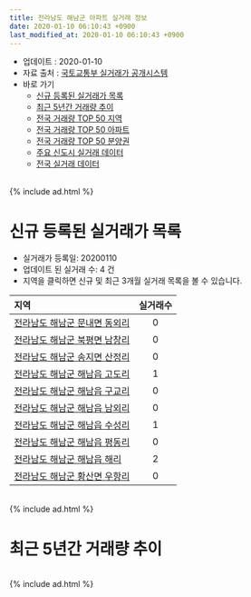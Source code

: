 ```yaml
---
title: 전라남도 해남군 아파트 실거래 정보
date: 2020-01-10 06:10:43 +0900
last_modified_at: 2020-01-10 06:10:43 +0900
---
```


* 업데이트 : 2020-01-10
* 자료 출처 : [국토교통부 실거래가 공개시스템](http://rt.molit.go.kr)
* 바로 가기
    * [신규 등록된 실거래가 목록](#신규-등록된-실거래가-목록)
    * [최근 5년간 거래량 추이](#최근-5년간-거래량-추이)
    * [전국 거래량 TOP 50 지역](https://inasie.github.io/apt-trade-info/최근-3개월-전국에서-가장-거래가-많이-발생한-지역)
    * [전국 거래량 TOP 50 아파트](https://inasie.github.io/apt-trade-info/최근-3개월-전국에서-가장-거래가-많이-발생한-아파트)
    * [전국 거래량 TOP 50 분양권](https://inasie.github.io/apt-trade-info/최근-3개월-전국에서-가장-거래가-많이-발생한-분양권)
    * [주요 신도시 실거래 데이터](https://inasie.github.io/apt-trade-info/주요-신도시)
    * [전국 실거래 데이터](https://inasie.github.io/apt-trade-info/전국)

<br>
{% include ad.html %}
<br>

# 신규 등록된 실거래가 목록
* 실거래가 등록일: 20200110
* 업데이트 된 실거래 수: 4 건
* 지역을 클릭하면 신규 및 최근 3개월 실거래 목록을 볼 수 있습니다.


|지역|실거래수|
|:---|:---:|
|[전라남도 해남군 문내면 동외리](https://inasie.github.io/apt-trade-info/전라남도-해남군-문내면-동외리)|0|
|[전라남도 해남군 북평면 남창리](https://inasie.github.io/apt-trade-info/전라남도-해남군-북평면-남창리)|0|
|[전라남도 해남군 송지면 산정리](https://inasie.github.io/apt-trade-info/전라남도-해남군-송지면-산정리)|0|
|[전라남도 해남군 해남읍 고도리](https://inasie.github.io/apt-trade-info/전라남도-해남군-해남읍-고도리)|1|
|[전라남도 해남군 해남읍 구교리](https://inasie.github.io/apt-trade-info/전라남도-해남군-해남읍-구교리)|0|
|[전라남도 해남군 해남읍 남외리](https://inasie.github.io/apt-trade-info/전라남도-해남군-해남읍-남외리)|0|
|[전라남도 해남군 해남읍 수성리](https://inasie.github.io/apt-trade-info/전라남도-해남군-해남읍-수성리)|1|
|[전라남도 해남군 해남읍 평동리](https://inasie.github.io/apt-trade-info/전라남도-해남군-해남읍-평동리)|0|
|[전라남도 해남군 해남읍 해리](https://inasie.github.io/apt-trade-info/전라남도-해남군-해남읍-해리)|2|
|[전라남도 해남군 황산면 우항리](https://inasie.github.io/apt-trade-info/전라남도-해남군-황산면-우항리)|0|


<br>
{% include ad.html %}
<br>

# 최근 5년간 거래량 추이


<div style="width:100%;">
    <canvas id="deal_progress" height="200"></canvas>
</div>

<script>
new Chart(document.getElementById("deal_progress"), {
    type: 'line',
    data: {
        labels: ['201501','201502','201503','201504','201505','201506','201507','201508','201509','201510','201511','201512','201601','201602','201603','201604','201605','201606','201607','201608','201609','201610','201611','201612','201701','201702','201703','201704','201705','201706','201707','201708','201709','201710','201711','201712','201801','201802','201803','201804','201805','201806','201807','201808','201809','201810','201811','201812','201901','201902','201903','201904','201905','201906','201907','201908','201909','201910','201911','201912','202001'],
        datasets: [{
            label: '매매',
            pointRadius: 1,
            data: [20, 15, 20, 21, 18, 31, 33, 28, 23, 26, 23, 23, 12, 20, 35, 24, 16, 19, 19, 14, 12, 18, 14, 17, 14, 22, 21, 17, 18, 18, 22, 20, 20, 19, 25, 16, 23, 23, 19, 24, 23, 26, 23, 17, 22, 23, 17, 9, 16, 20, 24, 22, 23, 25, 21, 37, 38, 39, 34, 32, 3],
            borderColor: "rgba(255, 201, 14, 1)",
            backgroundColor: "rgba(255, 201, 14, 0.5)",
            fill: false,
            lineTension: 0
        },{
            label: '전월세',
            pointRadius: 1,
            data: [3, 4, 3, 1, 2, 2, 7, 7, 7, 8, 2, 7, 11, 1, 6, 11, 9, 5, 6, 6, 5, 4, 5, 6, 5, 5, 5, 3, 3, 3, 2, 8, 2, 2, 5, 6, 6, 9, 7, 6, 9, 5, 2, 4, 1, 7, 1, 3, 8, 9, 10, 11, 12, 5, 14, 19, 55, 47, 15, 20, 2],
            borderColor: "rgba(0, 141, 185, 1)",
            backgroundColor: "rgba(0, 141, 185, 0.5)",
            fill: false,
            lineTension: 0
        }
        ]
    },
    options: {
        responsive: true,
        title: {
            display: false
        },
        tooltips: {
            mode: 'index',
            intersect: false
        },
        hover: {
            mode: 'nearest',
            intersect: true
        },
        scales: {
            xAxes: [{
                display: true,
                scaleLabel: {
                    display: true,
                    labelString: '년/월'
                }
            }],
            yAxes: [{
                display: true,
                ticks: {
                    suggestedMin: 0,
                },
                scaleLabel: {
                    display: true,
                    labelString: '실거래 수'
                }
            }]
        }
    }
});

</script>


<br>
{% include ad.html %}
<br>


